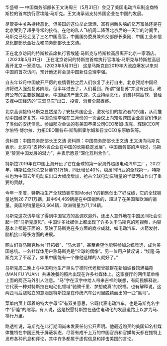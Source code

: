 华盛顿 — 
中国商务部部长王文涛周三（5月31日）会见了美国电动汽车制造商特斯拉的首席执行官埃隆·马斯克。王文涛承诺支持外国企业在中国的发展。

尽管美中关系持续恶化，但美国的这位举止潇洒、富有创新头脑的亿万富翁还是在北京受到了超乎寻常的接待。在他的私人飞机周二降落北京后的一天半的时间里，马斯克已经会见了三名中国高官，中国国务委员兼外交部部长秦刚、中国工业和信息化部部长金壮龙和商务部部长王文涛。

正在北京访问的特斯拉首席执行官埃隆·马斯克与特斯拉高层离开北京一家酒店。（2023年5月31日）
正在北京访问的特斯拉首席执行官埃隆·马斯克与特斯拉高层离开北京一家酒店。（2023年5月31日）
这是马斯克自2019年大流疫爆发以来对中国的首次访问，预计他还将会见中国新任总理李强。

自去年12月中国放开严厉的疫情管控之后人们恢复了出行自由。北京预期中国经济将进入强劲复苏阶段。但半年过去了，人们看到，所谓“强复苏”并没有出现，政府公布的主要数据显示，中国经济严重失速，失业持续恶化，消费非常疲软，曾经支撑中国经济的“三驾马车”出口、投资、消费全部瘫痪。

北京高调接待马斯克显然是为了安抚外国企业，激发他们的投资者的兴趣，从而推动中国经济复苏。中国总理李强在三月份的一次会议上向知名跨国企业高官们传达了类似的安抚信息。参加那次会议的有美国苹果公司CEO蒂姆·库克、辉瑞CEO阿尔伯特·博尔拉、力拓CEO雅各布·斯陶斯霍尔姆和日立CEO东原敏彰等。

资料照：中国商务部部长王文涛
资料照：中国商务部部长王文涛
王文涛向马斯克表示，北京将“支持外资企业在中国的长期稳定发展”。中国商务部的声明说，马斯克“赞赏中国发展的潜力”，并表示愿意“深化互利合作”。

特斯拉2019年在中国上海开设了它在全球的第一家海外超级电动汽车工厂。2022年，特斯拉全球总交付量131万辆，同比增长40%，稳居同行业的全球第一。特斯拉也为中国去年电动车出口大幅度增加，抢占全球电动车销量的半壁河山作出了重要的贡献。

今年一季度，特斯拉生产全球热销车型Model Y的销售创出了好成绩，它的全球销量达到26.7171万辆，其中94,469辆是在中国销售的，超过了在美国和欧洲的销量。美国的销量是83,664辆，欧洲销量为71,114辆。

马斯克这次访华除了得到中国官方的高调欢迎外，还出人意外地在中国民间社会引起一阵“马斯克旋风”。中国许多社媒体上都出现了许多关于马斯克的短视频，内容基本上都是正面的，反映了马斯克在多方面的商业成就，如电动汽车、火箭发射、脑机接口等多方面的进展。

网友们将马斯克称为“开拓者”、“马大哥”，甚至希望他能够参加总统竞选，成为美国总统。一名社媒体用户称马斯克是“全球的偶像”。另一位用户赞叹说：“埃隆·马斯克太了不起了，如果中国能有一个像他这样的人就好了。”


马斯克周二晚上与中国电池生产巨头宁德时代老板曾毓群在新加坡餐馆满福苑(MAN FU YUAN）共进晚餐的照片出现在许多社媒体上。这家餐厅的网传菜单格上面的两匹马外引人注意。“马”字在汉字中给人带来吉祥的联想，有网民解释说，它代表一种对特斯拉在电动化领域“驰骋千里、梦想成真”的祝福。也有解释说，这两匹马后腿站立的意涵是特斯拉是在传统汽车公司里脱颖而出的一匹“黑马”。

菜单内页上印着的特大字母“E”有双关意思，它既代表电动汽车，也是马斯克名字中“伊隆”的缩写。有人说，这是祝愿特斯拉在通往电动化的发展道路上以梦为马、横行万里。

路透社说，马斯克在此行期间尚未发表任何公开声明。他最近购买的美国知名社媒体推特在中国还处于屏蔽状态，尽管有成千上万的中国官员和官媒每天都在推特上发布各种讯息和评论，其中许多都属于虚假信息和抨击美国的言论。

